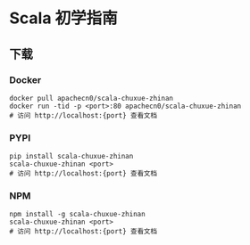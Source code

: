 # Scala 初学指南

## 下载

### Docker

```
docker pull apachecn0/scala-chuxue-zhinan
docker run -tid -p <port>:80 apachecn0/scala-chuxue-zhinan
# 访问 http://localhost:{port} 查看文档
```

### PYPI

```
pip install scala-chuxue-zhinan
scala-chuxue-zhinan <port>
# 访问 http://localhost:{port} 查看文档
```

### NPM

```
npm install -g scala-chuxue-zhinan
scala-chuxue-zhinan <port>
# 访问 http://localhost:{port} 查看文档
```